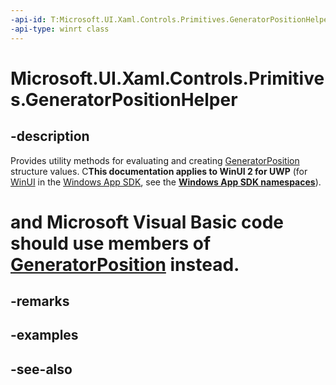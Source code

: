 ```yaml
---
-api-id: T:Microsoft.UI.Xaml.Controls.Primitives.GeneratorPositionHelper
-api-type: winrt class
---
```


<!-- Class syntax.
public class GeneratorPositionHelper : Windows.UI.Xaml.Controls.Primitives.IGeneratorPositionHelper
-->

# Microsoft.UI.Xaml.Controls.Primitives.GeneratorPositionHelper

## -description
Provides utility methods for evaluating and creating [GeneratorPosition](generatorposition.md) structure values. C**This documentation applies to WinUI 2 for UWP** (for [WinUI](/windows/apps/winui/winui3/) in the [Windows App SDK](/windows/apps/windows-app-sdk/), see the **[Windows App SDK namespaces](/windows/windows-app-sdk/api/winrt/)**).

# and Microsoft Visual Basic code should use members of [GeneratorPosition](generatorposition.md) instead.

## -remarks

## -examples

## -see-also
